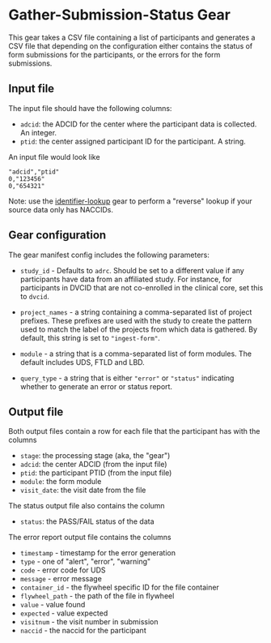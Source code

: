 # Gather-Submission-Status Gear

This gear takes a CSV file containing a list of participants and generates a CSV file that depending on the configuration either contains the status of form submissions for the participants, or the errors for the form submissions.

## Input file

The input file should have the following columns:

- `adcid`: the ADCID for the center where the participant data is collected. An integer.
- `ptid`: the center assigned participant ID for the participant. A string.

An input file would look like

```csv
"adcid","ptid"
0,"123456"
0,"654321"
```

Note: use the [identifier-lookup](../identifier_lookup/) gear to perform a "reverse" lookup if your source data only has NACCIDs.

## Gear configuration

The gear manifest config includes the following parameters:

- `study_id` - Defaults to `adrc`.
  Should be set to a different value if any participants have data from an affiliated study.
  For instance, for participants in DVCID that are not co-enrolled in the clinical core, set this to `dvcid`.

- `project_names` - a string containing a comma-separated list of project prefixes.
  These prefixes are used with the study to create the pattern used to match the label of the projects from which data is gathered.
  By default, this string is set to `"ingest-form"`.

- `module` - a string that is a comma-separated list of form modules.
  The default includes UDS, FTLD and LBD.

- `query_type` - a string that is either `"error"` or `"status"` indicating whether to generate an error or status report.


## Output file

Both output files contain a row for each file that the participant has with the columns

- `stage`: the processing stage (aka, the "gear")
- `adcid`: the center ADCID (from the input file)
- `ptid`: the participant PTID (from the input file)
- `module`: the form module
- `visit_date`: the visit date from the file

The status output file also contains the column

- `status`: the PASS/FAIL status of the data

The error report output file contains the columns

- `timestamp` - timestamp for the error generation
- `type` - one of "alert", "error", "warning"
- `code` - error code for UDS
- `message` - error message
- `container_id` - the flywheel specific ID for the file container
- `flywheel_path` - the path of the file in flywheel
- `value` - value found
- `expected` - value expected
- `visitnum` - the visit number in submission
- `naccid` - the naccid for the participant

